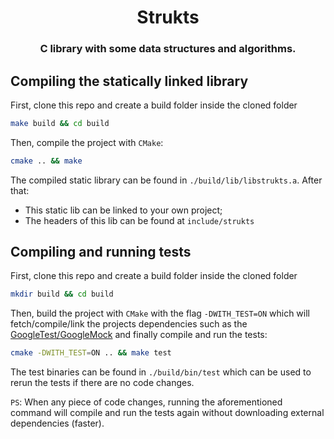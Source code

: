 <h1 align="center">Strukts</h1>

<p align="center>
    <img src="/IgooorGP/strukts/raw/main/docs/strukts.png" alt="Strukts" style="max-width:100%;">
</p>

<h3 align="center">C library with some data structures and algorithms.</h3>

## Compiling the statically linked library

First, clone this repo and create a build folder inside the cloned folder

```sh
make build && cd build
```

Then, compile the project with `CMake`:

```sh
cmake .. && make
```

The compiled static library can be found in `./build/lib/libstrukts.a`. After that:

- This static lib can be linked to your own project;
- The headers of this lib can be found at `include/strukts`

## Compiling and running tests

First, clone this repo and create a build folder inside the cloned folder

```sh
mkdir build && cd build
```

Then, build the project with `CMake` with the flag `-DWITH_TEST=ON` which will fetch/compile/link the projects dependencies such as the [GoogleTest/GoogleMock](https://github.com/google/googletest) and finally compile and run
the tests:

```sh
cmake -DWITH_TEST=ON .. && make test
```

The test binaries can be found in `./build/bin/test` which can be used to rerun the tests if there are no code changes.

`PS`: When any piece of code changes, running the aforementioned command will compile and run the tests again without
downloading external dependencies (faster).

<style>
img
{
    display:block; 
    float:none; 
    margin-left:auto;
    margin-right:auto;
    width:60%;
}
</style>
